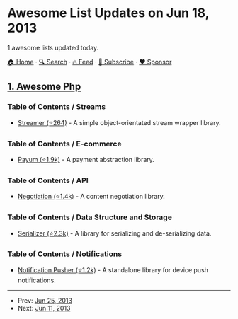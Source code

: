 # Awesome List Updates on Jun 18, 2013

1 awesome lists updated today.

[🏠 Home](/README.md) · [🔍 Search](https://www.trackawesomelist.com/search/) · [🔥 Feed](https://www.trackawesomelist.com/rss.xml) · [📮 Subscribe](https://trackawesomelist.us17.list-manage.com/subscribe?u=d2f0117aa829c83a63ec63c2f&id=36a103854c) · [❤️  Sponsor](https://github.com/sponsors/theowenyoung)



## [1. Awesome Php](/content/ziadoz/awesome-php/README.md)

### Table of Contents / Streams

*   [Streamer (⭐264)](https://github.com/fzaninotto/Streamer) - A simple object-orientated stream wrapper library.

### Table of Contents / E-commerce

*   [Payum (⭐1.9k)](https://github.com/payum/payum) - A payment abstraction library.

### Table of Contents / API

*   [Negotiation (⭐1.4k)](https://github.com/willdurand/Negotiation) - A content negotiation library.

### Table of Contents / Data Structure and Storage

*   [Serializer (⭐2.3k)](https://github.com/schmittjoh/serializer) - A library for serializing and de-serializing data.

### Table of Contents / Notifications

*   [Notification Pusher (⭐1.2k)](https://github.com/Ph3nol/NotificationPusher) - A standalone library for device push notifications.

---

- Prev: [Jun 25, 2013](/content/2013/06/25/README.md)
- Next: [Jun 11, 2013](/content/2013/06/11/README.md)